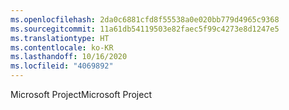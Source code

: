 ```yaml
---
ms.openlocfilehash: 2da0c6881cfd8f55538a0e020bb779d4965c9368
ms.sourcegitcommit: 11a61db54119503e82faec5f99c4273e8d1247e5
ms.translationtype: HT
ms.contentlocale: ko-KR
ms.lasthandoff: 10/16/2020
ms.locfileid: "4069892"
---
```

<span data-ttu-id="65bf4-101">Microsoft Project</span><span class="sxs-lookup"><span data-stu-id="65bf4-101">Microsoft Project</span></span>